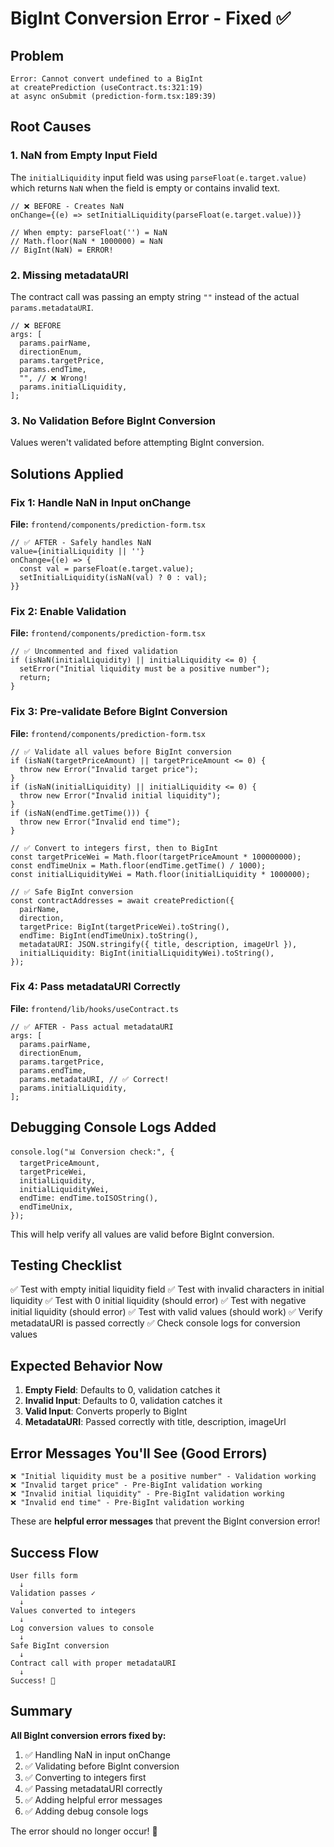 # BigInt Conversion Error - Fixed ✅

## Problem

```
Error: Cannot convert undefined to a BigInt
at createPrediction (useContract.ts:321:19)
at async onSubmit (prediction-form.tsx:189:39)
```

## Root Causes

### 1. **NaN from Empty Input Field**

The `initialLiquidity` input field was using `parseFloat(e.target.value)` which returns `NaN` when the field is empty or contains invalid text.

```tsx
// ❌ BEFORE - Creates NaN
onChange={(e) => setInitialLiquidity(parseFloat(e.target.value))}

// When empty: parseFloat('') = NaN
// Math.floor(NaN * 1000000) = NaN
// BigInt(NaN) = ERROR!
```

### 2. **Missing metadataURI**

The contract call was passing an empty string `""` instead of the actual `params.metadataURI`.

```tsx
// ❌ BEFORE
args: [
  params.pairName,
  directionEnum,
  params.targetPrice,
  params.endTime,
  "", // ❌ Wrong!
  params.initialLiquidity,
];
```

### 3. **No Validation Before BigInt Conversion**

Values weren't validated before attempting BigInt conversion.

## Solutions Applied

### Fix 1: Handle NaN in Input onChange

**File:** `frontend/components/prediction-form.tsx`

```tsx
// ✅ AFTER - Safely handles NaN
value={initialLiquidity || ''}
onChange={(e) => {
  const val = parseFloat(e.target.value);
  setInitialLiquidity(isNaN(val) ? 0 : val);
}}
```

### Fix 2: Enable Validation

**File:** `frontend/components/prediction-form.tsx`

```tsx
// ✅ Uncommented and fixed validation
if (isNaN(initialLiquidity) || initialLiquidity <= 0) {
  setError("Initial liquidity must be a positive number");
  return;
}
```

### Fix 3: Pre-validate Before BigInt Conversion

**File:** `frontend/components/prediction-form.tsx`

```tsx
// ✅ Validate all values before BigInt conversion
if (isNaN(targetPriceAmount) || targetPriceAmount <= 0) {
  throw new Error("Invalid target price");
}
if (isNaN(initialLiquidity) || initialLiquidity <= 0) {
  throw new Error("Invalid initial liquidity");
}
if (isNaN(endTime.getTime())) {
  throw new Error("Invalid end time");
}

// ✅ Convert to integers first, then to BigInt
const targetPriceWei = Math.floor(targetPriceAmount * 100000000);
const endTimeUnix = Math.floor(endTime.getTime() / 1000);
const initialLiquidityWei = Math.floor(initialLiquidity * 1000000);

// ✅ Safe BigInt conversion
const contractAddresses = await createPrediction({
  pairName,
  direction,
  targetPrice: BigInt(targetPriceWei).toString(),
  endTime: BigInt(endTimeUnix).toString(),
  metadataURI: JSON.stringify({ title, description, imageUrl }),
  initialLiquidity: BigInt(initialLiquidityWei).toString(),
});
```

### Fix 4: Pass metadataURI Correctly

**File:** `frontend/lib/hooks/useContract.ts`

```tsx
// ✅ AFTER - Pass actual metadataURI
args: [
  params.pairName,
  directionEnum,
  params.targetPrice,
  params.endTime,
  params.metadataURI, // ✅ Correct!
  params.initialLiquidity,
];
```

## Debugging Console Logs Added

```tsx
console.log("📊 Conversion check:", {
  targetPriceAmount,
  targetPriceWei,
  initialLiquidity,
  initialLiquidityWei,
  endTime: endTime.toISOString(),
  endTimeUnix,
});
```

This will help verify all values are valid before BigInt conversion.

## Testing Checklist

✅ Test with empty initial liquidity field
✅ Test with invalid characters in initial liquidity
✅ Test with 0 initial liquidity (should error)
✅ Test with negative initial liquidity (should error)
✅ Test with valid values (should work)
✅ Verify metadataURI is passed correctly
✅ Check console logs for conversion values

## Expected Behavior Now

1. **Empty Field**: Defaults to 0, validation catches it
2. **Invalid Input**: Defaults to 0, validation catches it
3. **Valid Input**: Converts properly to BigInt
4. **MetadataURI**: Passed correctly with title, description, imageUrl

## Error Messages You'll See (Good Errors)

```
❌ "Initial liquidity must be a positive number" - Validation working
❌ "Invalid target price" - Pre-BigInt validation working
❌ "Invalid initial liquidity" - Pre-BigInt validation working
❌ "Invalid end time" - Pre-BigInt validation working
```

These are **helpful error messages** that prevent the BigInt conversion error!

## Success Flow

```
User fills form
  ↓
Validation passes ✓
  ↓
Values converted to integers
  ↓
Log conversion values to console
  ↓
Safe BigInt conversion
  ↓
Contract call with proper metadataURI
  ↓
Success! 🎉
```

## Summary

**All BigInt conversion errors fixed by:**

1. ✅ Handling NaN in input onChange
2. ✅ Validating before BigInt conversion
3. ✅ Converting to integers first
4. ✅ Passing metadataURI correctly
5. ✅ Adding helpful error messages
6. ✅ Adding debug console logs

The error should no longer occur! 🚀
